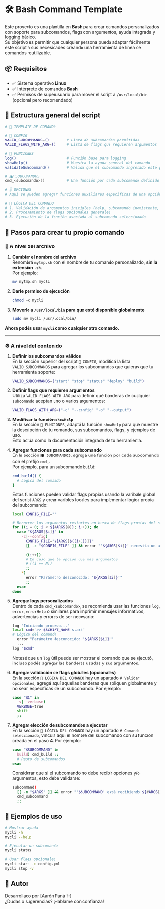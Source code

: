 # 🛠️ Bash Command Template

Este proyecto es una plantilla en **Bash** para crear comandos personalizados con soporte para subcomandos, flags con argumentos, ayuda integrada y logging básico.  
Su objetivo es permitir que cualquier persona pueda adaptar fácilmente este script a sus necesidades creando una herramienta de línea de comandos reutilizable.

## 📦 Requisitos

- ✅ Sistema operativo **Linux**
- ✅ Intérprete de comandos **Bash**
- ✅ Permisos de superusuario para mover el script a `/usr/local/bin` (opcional pero recomendado)

## 📂 Estructura general del script

```bash
# 🧩 TEMPLATE DE COMANDO

# 🔧 CONFIG
VALID_SUBCOMMANDS=()        # Lista de subcomandos permitidos
VALID_FLAGS_WITH_ARG=()     # Lista de flags que requieren argumentos

# 🧪 FUNCIONES
log()                       # Función base para logging
showHelp()                  # Muestra la ayuda general del comando
validateSubcommand()        # Valida que el subcomando ingresado esté permitido

# 🎛️ SUBCOMANDOS
cmd_<subcomando>()          # Una función por cada subcomando definido que contiene la lógica propia del mismo

# 🎚️ OPCIONES
# Aquí se pueden agregar funciones auxiliares específicas de una opción de un subcomando, si lo necesitás.

# 🚀 LÓGICA DEL COMANDO
# 1. Validación de argumentos iniciales (help, subcomando inexistente, etc.)
# 2. Procesamiento de flags opcionales generales
# 3. Ejecución de la función asociada al subcomando seleccionado

```

## 🚀 Pasos para crear tu propio comando

### 🔧 A nivel del archivo

1. **Cambiar el nombre del archivo**  
  Renombrá `mytmp.sh` con el nombre de tu comando personalizado, **sin la extensión `.sh`**.  
  Por ejemplo:

    ```bash
    mv mytmp.sh mycli
    ```

2. **Darle permiso de ejecución**  

    ```bash
    chmod +x mycli
    ```

3. **Moverlo a `/usr/local/bin` para que esté disponible globalmente**  

    ```bash
    sudo mv mycli /usr/local/bin/
    ```

**Ahora podés usar `mycli` como cualquier otro comando.**  

---

### ⚙️ A nivel del contenido

1. **Definir los subcomandos válidos**  
  En la sección superior del script `🔧 CONFIG`, modificá la lista `VALID_SUBCOMMANDS` para agregar los subcomandos que quieras que tu herramienta soporte:

    ```bash
    VALID_SUBCOMMANDS=("start" "stop" "status" "deploy" "build")
    ```

2. **Definir flags que requieren argumentos**  
  Utilizá `VALID_FLAGS_WITH_ARG` para definir qué banderas de cualquier `subcomando` aceptan uno o varios argumentos:

    ```bash
    VALID_FLAGS_WITH_ARG=("-c" "--config" "-o" "--output")
    ```

3. **Modificar la función `showHelp`**  
  En la sección `🧪 FUNCIONES`, adaptá la función `showHelp` para que muestre la descripción de tu comando, sus subcomandos, flags, y ejemplos de uso.  
  Esto actúa como la documentación integrada de tu herramienta.

4. **Agregar funciones para cada subcomando**  
  En la sección `🎛️ SUBCOMANDOS`, agregá una función por cada subcomando con el prefijo `cmd_`.  
  Por ejemplo, para un subcomando `build`:

    ```bash
    cmd_build() {
      # Lógica del comando
    }
    ``` 

    Estas funciones pueden validar flags propias usando la varibale global del script `ARGS` y crear varibles locales para implementar lógica propia del subcomando:

    ```bash
    local CONFIG_FILE=""

    # Recorrer los argumentos restantes en busca de flags propias del subcomando
    for ((i = 0; i < ${#ARGS[@]}; i++)); do
      case "${ARGS[$i]}" in
        -c|--config)
          CONFIG_FILE="${ARGS[$((i+1))]}"
          [[ -z "$CONFIG_FILE" ]] && error "'${ARGS[$i]}' necesita un argumento";

          ((i++))
          # En caso que la opcion use mas argumentos
          # ((i += N))
          ;;
        *)
          error "Parámetro desconocido: '${ARGS[$i]}'"
          ;;
      esac
    done
    ```

5. **Agregar logs personalizados**  
  Dentro de cada `cmd_<subcomando>`, se recomienda usar las funciones `log`, `error`, `errorHelp` o similares para imprimir mensajes informativos, advertencias y errores de ser necesario:

    ```bash
    log "Iniciando proceso..."
    local cmd=">> $SCRIPT_NAME start"
    # Lógica del comando
      error "Parámetro desconocido: '${ARGS[$i]}'"
      ...
    log "$cmd"
    ```
    Notesé que un `log` útil puede ser mostrar el comando que se ejecutó, incluso podés agregar las banderas usadas y sus argumentos.

6. **Agregar validación de flags globales (opcionales)**  
  En la sección `🚀 LÓGICA DEL COMANDO` hay un apartado `# Validar opcionales`, agregá aquí aquellas banderas que apliquen globalmente y no sean específicas de un subcomando. Por ejemplo:

    ```bash
    case "$1" in
      -v|--verbose)
      VERBOSE=true
      shift
      ;;
    ```

7. **Agregar elección de subcomandos a ejecutar**  
  En la sección `🚀 LÓGICA DEL COMANDO` hay un apartado `# Comando seleccionado`, vinculá aquí el nombre del subcomando con su función creada en el paso **4**. Por ejemplo:

    ```bash
    case "$SUBCOMMAND" in
      build) cmd_build ;;
      # Resto de subcomandos 
    esac
    ```

    Considerar que si el subcomando no debe recibir opciones y/o argumentos, esto debe validarse:

    ```bash
    subcommand)
      [[ -n "$ARGS" ]] && error "'$SUBCOMMAND' está recibiendo ${#ARGS[*]} parámetro/s de más: ${ARGS[*]}";
      cmd_subcommand
      ;;
    ```

## 🧪 Ejemplos de uso

```bash
# Mostrar ayuda
mycli -h
mycli --help

# Ejecutar un subcomando
mycli status

# Usar flags opcionales
mycli start -c config.yml
mycli stop -v
```

## 👤 Autor

Desarrollado por [Aarón Paná ✨]  
¿Dudas o sugerencias? ¡Hablame con confianza!

<!-- ## ⚖️ Licencia -->

<!-- Este proyecto está bajo la licencia MIT. Usalo, modificalo y compartilo con libertad. -->
